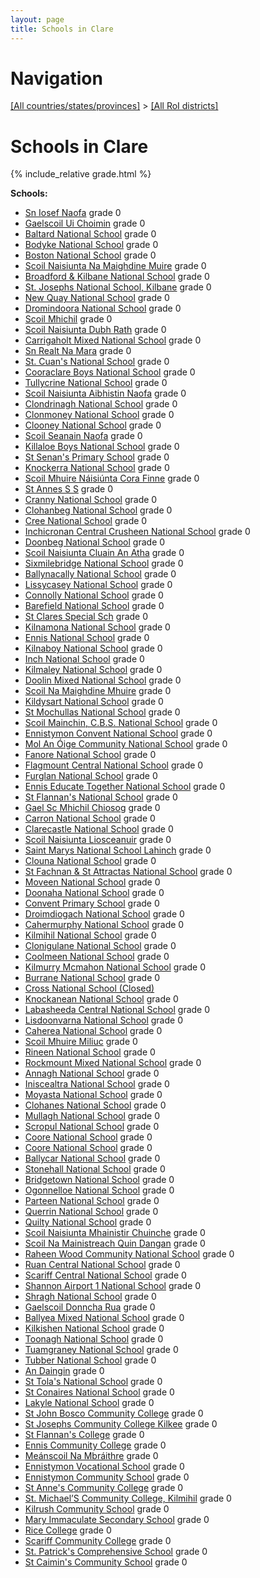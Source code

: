 ```yaml
---
layout: page
title: Schools in Clare
---
```

# Navigation

[[All countries/states/provinces]](../..) > [[All RoI districts]](..)

# Schools in Clare

{% include_relative grade.html %}

**Schools:**

- [Sn Iosef Naofa](Sn_Iosef_Naofa.md) grade 0
- [Gaelscoil Ui Choimin](Gaelscoil_Ui_Choimin.md) grade 0
- [Baltard National School](Baltard_National_School.md) grade 0
- [Bodyke National School](Bodyke_National_School.md) grade 0
- [Boston National School](Boston_National_School.md) grade 0
- [Scoil Naisiunta Na Maighdine Muire](Scoil_Naisiunta_Na_Maighdine_Muire.md) grade 0
- [Broadford & Kilbane National School](Broadford_&_Kilbane_National_School.md) grade 0
- [St. Josephs National School, Kilbane](St._Josephs_National_School,_Kilbane.md) grade 0
- [New Quay National School](New_Quay_National_School.md) grade 0
- [Dromindoora National School](Dromindoora_National_School.md) grade 0
- [Scoil Mhichil](Scoil_Mhichil.md) grade 0
- [Scoil Naisiunta Dubh Rath](Scoil_Naisiunta_Dubh_Rath.md) grade 0
- [Carrigaholt Mixed National School](Carrigaholt_Mixed_National_School.md) grade 0
- [Sn Realt Na Mara](Sn_Realt_Na_Mara.md) grade 0
- [St. Cuan's National School](St._Cuan's_National_School.md) grade 0
- [Cooraclare Boys National School](Cooraclare_Boys_National_School.md) grade 0
- [Tullycrine National School](Tullycrine_National_School.md) grade 0
- [Scoil Naisiunta Aibhistin Naofa](Scoil_Naisiunta_Aibhistin_Naofa.md) grade 0
- [Clondrinagh National School](Clondrinagh_National_School.md) grade 0
- [Clonmoney National School](Clonmoney_National_School.md) grade 0
- [Clooney National School](Clooney_National_School.md) grade 0
- [Scoil Seanain Naofa](Scoil_Seanain_Naofa.md) grade 0
- [Killaloe Boys National School](Killaloe_Boys_National_School.md) grade 0
- [St Senan's Primary School](St_Senan's_Primary_School.md) grade 0
- [Knockerra National School](Knockerra_National_School.md) grade 0
- [Scoil Mhuire Náisiúnta Cora Finne](Scoil_Mhuire_Náisiúnta_Cora_Finne.md) grade 0
- [St Annes S S](St_Annes_S_S.md) grade 0
- [Cranny National School](Cranny_National_School.md) grade 0
- [Clohanbeg National School](Clohanbeg_National_School.md) grade 0
- [Cree National School](Cree_National_School.md) grade 0
- [Inchicronan Central   Crusheen National School](Inchicronan_Central___Crusheen_National_School.md) grade 0
- [Doonbeg National School](Doonbeg_National_School.md) grade 0
- [Scoil Naisiunta Cluain An Atha](Scoil_Naisiunta_Cluain_An_Atha.md) grade 0
- [Sixmilebridge National School](Sixmilebridge_National_School.md) grade 0
- [Ballynacally National School](Ballynacally_National_School.md) grade 0
- [Lissycasey National School](Lissycasey_National_School.md) grade 0
- [Connolly National School](Connolly_National_School.md) grade 0
- [Barefield National School](Barefield_National_School.md) grade 0
- [St Clares Special Sch](St_Clares_Special_Sch.md) grade 0
- [Kilnamona National School](Kilnamona_National_School.md) grade 0
- [Ennis National School](Ennis_National_School.md) grade 0
- [Kilnaboy National School](Kilnaboy_National_School.md) grade 0
- [Inch National School](Inch_National_School.md) grade 0
- [Kilmaley National School](Kilmaley_National_School.md) grade 0
- [Doolin Mixed National School](Doolin_Mixed_National_School.md) grade 0
- [Scoil Na Maighdine Mhuire](Scoil_Na_Maighdine_Mhuire.md) grade 0
- [Kildysart National School](Kildysart_National_School.md) grade 0
- [St Mochullas National School](St_Mochullas_National_School.md) grade 0
- [Scoil Mainchin, C.B.S. National School](Scoil_Mainchin,_C.B.S._National_School.md) grade 0
- [Ennistymon Convent National School](Ennistymon_Convent_National_School.md) grade 0
- [Mol An Óige Community National School](Mol_An_Óige_Community_National_School.md) grade 0
- [Fanore National School](Fanore_National_School.md) grade 0
- [Flagmount Central National School](Flagmount_Central_National_School.md) grade 0
- [Furglan National School](Furglan_National_School.md) grade 0
- [Ennis Educate Together National School](Ennis_Educate_Together_National_School.md) grade 0
- [St Flannan's National School](St_Flannan's_National_School.md) grade 0
- [Gael Sc Mhichil Chiosog](Gael_Sc_Mhichil_Chiosog.md) grade 0
- [Carron National School](Carron_National_School.md) grade 0
- [Clarecastle National School](Clarecastle_National_School.md) grade 0
- [Scoil Naisiunta Liosceanuir](Scoil_Naisiunta_Liosceanuir.md) grade 0
- [Saint Marys National School Lahinch](Saint_Marys_National_School_Lahinch.md) grade 0
- [Clouna National School](Clouna_National_School.md) grade 0
- [St Fachnan & St Attractas National School](St_Fachnan_&_St_Attractas_National_School.md) grade 0
- [Moveen National School](Moveen_National_School.md) grade 0
- [Doonaha National School](Doonaha_National_School.md) grade 0
- [Convent Primary School](Convent_Primary_School.md) grade 0
- [Droimdiogach National School](Droimdiogach_National_School.md) grade 0
- [Cahermurphy National School](Cahermurphy_National_School.md) grade 0
- [Kilmihil National School](Kilmihil_National_School.md) grade 0
- [Clonigulane National School](Clonigulane_National_School.md) grade 0
- [Coolmeen National School](Coolmeen_National_School.md) grade 0
- [Kilmurry Mcmahon National School](Kilmurry_Mcmahon_National_School.md) grade 0
- [Burrane National School](Burrane_National_School.md) grade 0
- [Cross National School (Closed)](Cross_National_School_(Closed).md)
- [Knockanean National School](Knockanean_National_School.md) grade 0
- [Labasheeda Central National School](Labasheeda_Central_National_School.md) grade 0
- [Lisdoonvarna National School](Lisdoonvarna_National_School.md) grade 0
- [Caherea National School](Caherea_National_School.md) grade 0
- [Scoil Mhuire Miliuc](Scoil_Mhuire_Miliuc.md) grade 0
- [Rineen National School](Rineen_National_School.md) grade 0
- [Rockmount Mixed National School](Rockmount_Mixed_National_School.md) grade 0
- [Annagh National School](Annagh_National_School.md) grade 0
- [Iniscealtra National School](Iniscealtra_National_School.md) grade 0
- [Moyasta National School](Moyasta_National_School.md) grade 0
- [Clohanes National School](Clohanes_National_School.md) grade 0
- [Mullagh National School](Mullagh_National_School.md) grade 0
- [Scropul National School](Scropul_National_School.md) grade 0
- [Coore National School](Coore_National_School.md) grade 0
- [Coore National School](Coore_National_School.md) grade 0
- [Ballycar National School](Ballycar_National_School.md) grade 0
- [Stonehall National School](Stonehall_National_School.md) grade 0
- [Bridgetown National School](Bridgetown_National_School.md) grade 0
- [Ogonnelloe National School](Ogonnelloe_National_School.md) grade 0
- [Parteen National School](Parteen_National_School.md) grade 0
- [Querrin National School](Querrin_National_School.md) grade 0
- [Quilty National School](Quilty_National_School.md) grade 0
- [Scoil Naisiunta Mhainistir Chuinche](Scoil_Naisiunta_Mhainistir_Chuinche.md) grade 0
- [Scoil Na Mainistreach Quin Dangan](Scoil_Na_Mainistreach_Quin_Dangan.md) grade 0
- [Raheen Wood Community National School](Raheen_Wood_Community_National_School.md) grade 0
- [Ruan Central National School](Ruan_Central_National_School.md) grade 0
- [Scariff Central National School](Scariff_Central_National_School.md) grade 0
- [Shannon Airport 1 National School](Shannon_Airport_1_National_School.md) grade 0
- [Shragh National School](Shragh_National_School.md) grade 0
- [Gaelscoil Donncha Rua](Gaelscoil_Donncha_Rua.md) grade 0
- [Ballyea Mixed National School](Ballyea_Mixed_National_School.md) grade 0
- [Kilkishen National School](Kilkishen_National_School.md) grade 0
- [Toonagh National School](Toonagh_National_School.md) grade 0
- [Tuamgraney National School](Tuamgraney_National_School.md) grade 0
- [Tubber National School](Tubber_National_School.md) grade 0
- [An Daingin](An_Daingin.md) grade 0
- [St Tola's National School](St_Tola's_National_School.md) grade 0
- [St Conaires National School](St_Conaires_National_School.md) grade 0
- [Lakyle National School](Lakyle_National_School.md) grade 0
- [St John Bosco Community College](St_John_Bosco_Community_College.md) grade 0
- [St Josephs Community College Kilkee](St_Josephs_Community_College_Kilkee.md) grade 0
- [St Flannan's College](St_Flannan's_College.md) grade 0
- [Ennis Community College](Ennis_Community_College.md) grade 0
- [Meánscoil Na Mbráithre](Meánscoil_Na_Mbráithre.md) grade 0
- [Ennistymon Vocational School](Ennistymon_Vocational_School.md) grade 0
- [Ennistymon Community School](Ennistymon_Community_School.md) grade 0
- [St Anne's Community College](St_Anne's_Community_College.md) grade 0
- [St. Michael’S Community College, Kilmihil](St._Michael’S_Community_College,_Kilmihil.md) grade 0
- [Kilrush Community School](Kilrush_Community_School.md) grade 0
- [Mary Immaculate Secondary School](Mary_Immaculate_Secondary_School.md) grade 0
- [Rice College](Rice_College.md) grade 0
- [Scariff Community College](Scariff_Community_College.md) grade 0
- [St. Patrick's Comprehensive School](St._Patrick's_Comprehensive_School.md) grade 0
- [St Caimin's Community School](St_Caimin's_Community_School.md) grade 0
